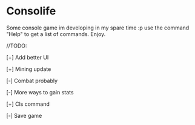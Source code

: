 # Consolife
Some console game im developing in my spare time :p  use the command "Help" to get a list of commands.  Enjoy.

//TODO:

[+] Add better UI

[+] Mining update

[-] Combat probably

[-] More ways to gain stats

[+] Cls command

[-] Save game
